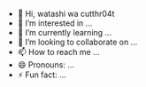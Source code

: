 - 👋 Hi, watashi wa cutthr04t
- 👀 I’m interested in ...
- 🌱 I’m currently learning ...
- 💞️ I’m looking to collaborate on ...
- 📫 How to reach me ...
- 😄 Pronouns: ...
- ⚡ Fun fact: ...

<!---
cutthr04t/cutthr04t is a ✨ special ✨ repository because its `README.md` (this file) appears on your GitHub profile.
You can click the Preview link to take a look at your changes.
--->
